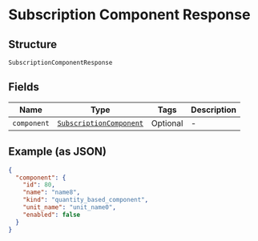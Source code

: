 
# Subscription Component Response

## Structure

`SubscriptionComponentResponse`

## Fields

| Name | Type | Tags | Description |
|  --- | --- | --- | --- |
| `component` | [`SubscriptionComponent`](../../doc/models/subscription-component.md) | Optional | - |

## Example (as JSON)

```json
{
  "component": {
    "id": 80,
    "name": "name8",
    "kind": "quantity_based_component",
    "unit_name": "unit_name0",
    "enabled": false
  }
}
```

